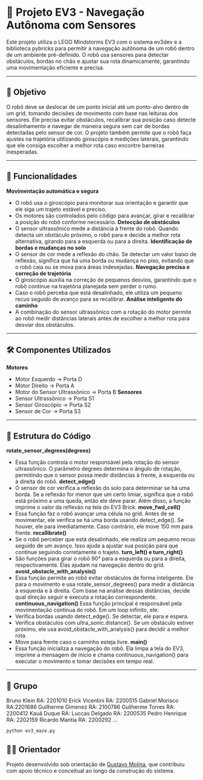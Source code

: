 # 🤖 Projeto EV3 - Navegação Autônoma com Sensores
Este projeto utiliza o LEGO Mindstorms EV3 com o sistema ev3dev e a biblioteca pybricks para permitir a navegação autônoma de um robô dentro de um ambiente pré-definido. O robô usa sensores para detectar obstáculos, bordas no chão e ajustar sua rota dinamicamente, garantindo uma movimentação eficiente e precisa.

---

## 📌 Objetivo
O robô deve se deslocar de um ponto inicial até um ponto-alvo dentro de um grid, tomando decisões de movimento com base nas leituras dos sensores. Ele precisa evitar obstáculos, recalibrar sua posição caso detecte desalinhamento e navegar de maneira segura sem cair de bordas detectadas pelo sensor de cor.
O projeto também permite que o robô faça ajustes na trajetória utilizando giroscópio e medições laterais, garantindo que ele consiga escolher a melhor rota caso encontre barreiras inesperadas.

---

## 🧠 Funcionalidades

**Movimentação automática e segura**
- O robô usa o giroscópio para monitorar sua orientação e garantir que ele siga um trajeto estável e preciso.
- Os motores são controlados pelo código para avançar, girar e recalibrar a posição do robô conforme necessário.
**Detecção de obstáculos**
- O sensor ultrassônico mede a distância à frente do robô. Quando detecta um obstáculo próximo, o robô para e decide a melhor rota alternativa, girando para a esquerda ou para a direita.
**Identificação de bordas e mudanças no solo**
- O sensor de cor mede a reflexão do chão. Se detectar um valor baixo de reflexão, significa que há uma borda ou mudança no piso, evitando que o robô caia ou se mova para áreas indesejadas.
**Navegação precisa e correção de trajetória**
- O giroscópio auxilia na correção de pequenos desvios, garantindo que o robô continue na trajetória planejada sem perder o rumo.
- Caso o robô perceba que está desalinhado, ele utiliza um pequeno recuo seguido de avanço para se recalibrar.
**Análise inteligente do caminho**
- A combinação do sensor ultrassônico com a rotação do motor permite ao robô medir distâncias laterais antes de escolher a melhor rota para desviar dos obstáculos.


---

## 🛠️ Componentes Utilizados

**Motores**
- Motor Esquerdo → Porta D
- Motor Direito → Porta A
- Motor do Sensor Ultrassônico → Porta B
**Sensores**
- Sensor Ultrassônico → Porta S1
- Sensor Giroscópio → Porta S2
- Sensor de Cor → Porta S3


---

## 📂 Estrutura do Código

**rotate_sensor_degrees(degrees)**
- Essa função controla o motor responsável pela rotação do sensor ultrassônico. O parâmetro degrees determina o ângulo de rotação, permitindo que o sensor possa medir distâncias à frente, à esquerda ou à direita do robô.
**detect_edge()**
- O sensor de cor verifica a reflexão do solo para determinar se há uma borda. Se a reflexão for menor que um certo limiar, significa que o robô está próximo a uma queda, então ele deve parar. Além disso, a função imprime o valor da reflexão na tela do EV3 Brick.
**move_fwd_cell()**
- Essa função faz o robô avançar uma célula no grid. Antes de se movimentar, ele verifica se há uma borda usando detect_edge(). Se houver, ele para imediatamente. Caso contrário, ele move 150 mm para frente.
**recallibrate()**
- Se o robô perceber que está desalinhado, ele realiza um pequeno recuo seguido de um avanço. Isso ajuda a ajustar sua posição para que continue seguindo corretamente o trajeto.
**turn_left() e turn_right()**
- São funções para girar o robô 90° para a esquerda ou para a direita, respectivamente. Elas ajudam na navegação dentro do grid.
**avoid_obstacle_with_analysis()**
- Essa função permite ao robô evitar obstáculos de forma inteligente. Ele para o movimento e usa rotate_sensor_degrees() para medir a distância à esquerda e à direita. Com base na análise dessas distâncias, decide qual direção seguir e executa a rotação correspondente.
**continuous_navigation()**
Essa função principal é responsável pela movimentação contínua do robô. Em um loop infinito, ele:
- Verifica bordas usando detect_edge(). Se detectar, ele para e espera.
- Verifica obstáculos com ultra_sonic.distance(). Se um obstáculo estiver próximo, ele usa avoid_obstacle_with_analysis() para decidir a melhor rota.
- Move para frente caso o caminho esteja livre.
**main()**
- Essa função inicializa a navegação do robô. Ela limpa a tela do EV3, imprime a mensagem de início e chama continuous_navigation() para executar o movimento e tomar decisões em tempo real.

---

## 🚀 Grupo
Bruno Klein RA: 2201010
Erick Vicentini RA: 2200515
Gabriel Morisco RA:2201686
Guilherme Gimenez RA: 2100786
Guilherme Torres RA: 2200412
Kauã Duque RA: 
Luccas Delgado RA: 2200535
Pedro Henrique RA: 2202159
Ricardo Mantia RA: 2200292
...

```bash
python ev3_maze.py
```

## 🧑‍🏫 Orientador

Projeto desenvolvido sob orientação de [Gustavo Molina](https://github.com/gustavomolina17/gustavomolina17), que contribuiu com apoio técnico e conceitual ao longo da construção do sistema.
